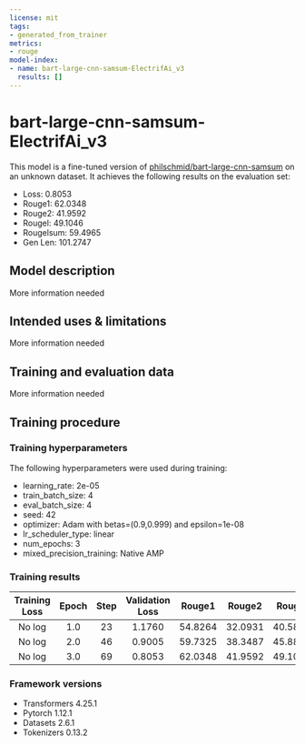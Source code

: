 ```yaml
---
license: mit
tags:
- generated_from_trainer
metrics:
- rouge
model-index:
- name: bart-large-cnn-samsum-ElectrifAi_v3
  results: []
---
```


<!-- This model card has been generated automatically according to the information the Trainer had access to. You
should probably proofread and complete it, then remove this comment. -->

# bart-large-cnn-samsum-ElectrifAi_v3

This model is a fine-tuned version of [philschmid/bart-large-cnn-samsum](https://huggingface.co/philschmid/bart-large-cnn-samsum) on an unknown dataset.
It achieves the following results on the evaluation set:
- Loss: 0.8053
- Rouge1: 62.0348
- Rouge2: 41.9592
- Rougel: 49.1046
- Rougelsum: 59.4965
- Gen Len: 101.2747

## Model description

More information needed

## Intended uses & limitations

More information needed

## Training and evaluation data

More information needed

## Training procedure

### Training hyperparameters

The following hyperparameters were used during training:
- learning_rate: 2e-05
- train_batch_size: 4
- eval_batch_size: 4
- seed: 42
- optimizer: Adam with betas=(0.9,0.999) and epsilon=1e-08
- lr_scheduler_type: linear
- num_epochs: 3
- mixed_precision_training: Native AMP

### Training results

| Training Loss | Epoch | Step | Validation Loss | Rouge1  | Rouge2  | Rougel  | Rougelsum | Gen Len  |
|:-------------:|:-----:|:----:|:---------------:|:-------:|:-------:|:-------:|:---------:|:--------:|
| No log        | 1.0   | 23   | 1.1760          | 54.8264 | 32.0931 | 40.5826 | 52.2503   | 99.4505  |
| No log        | 2.0   | 46   | 0.9005          | 59.7325 | 38.3487 | 45.8861 | 56.9922   | 108.3846 |
| No log        | 3.0   | 69   | 0.8053          | 62.0348 | 41.9592 | 49.1046 | 59.4965   | 101.2747 |


### Framework versions

- Transformers 4.25.1
- Pytorch 1.12.1
- Datasets 2.6.1
- Tokenizers 0.13.2
